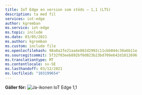 ```yaml
---
title: IoT Edge en version som stöds – 1,1 (LTS)
description: ta med fil
services: iot-edge
author: kgremban
ms.service: iot-edge
ms.topic: include
ms.date: 03/05/2021
ms.author: kgremban
ms.custom: include file
ms.openlocfilehash: 98a0a2fe21aa4e802d2992c11cbb044c30a6b11e
ms.sourcegitcommit: 5f32f03eeb892bf0d023b23bd709e642d1812696
ms.translationtype: MT
ms.contentlocale: sv-SE
ms.lasthandoff: 03/12/2021
ms.locfileid: "103199654"
---
```

**Gäller för:** ![ Ja-ikonen ](./media/iot-edge-version/yes-icon.png) IoT Edge 1,1
